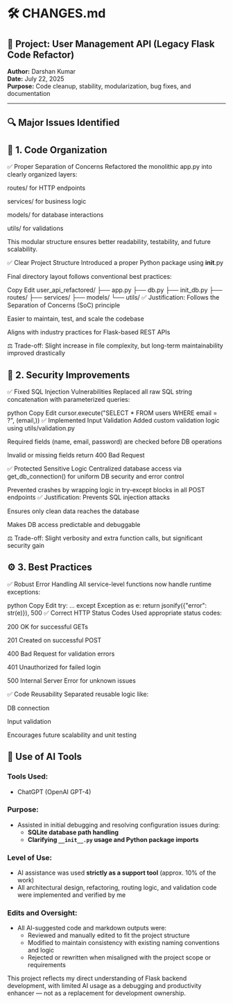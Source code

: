 
# 🛠️ CHANGES.md

## 🔧 Project: User Management API (Legacy Flask Code Refactor)
**Author:** Darshan Kumar  
**Date:** July 22, 2025    
**Purpose:** Code cleanup, stability, modularization, bug fixes, and documentation

---

## 🔍 Major Issues Identified


## 🧩 1. Code Organization
✅ Proper Separation of Concerns
Refactored the monolithic app.py into clearly organized layers:

routes/ for HTTP endpoints

services/ for business logic

models/ for database interactions

utils/ for validations

This modular structure ensures better readability, testability, and future scalability.

✅ Clear Project Structure
Introduced a proper Python package using __init__.py

Final directory layout follows conventional best practices:

Copy
Edit
user_api_refactored/
├── app.py
├── db.py
├── init_db.py
├── routes/
├── services/
├── models/
└── utils/
✅ Justification:
Follows the Separation of Concerns (SoC) principle

Easier to maintain, test, and scale the codebase

Aligns with industry practices for Flask-based REST APIs

⚖️ Trade-off:
Slight increase in file complexity, but long-term maintainability improved drastically


## 🔐 2. Security Improvements 
✅ Fixed SQL Injection Vulnerabilities
Replaced all raw SQL string concatenation with parameterized queries:

python
Copy
Edit
cursor.execute("SELECT * FROM users WHERE email = ?", (email,))
✅ Implemented Input Validation
Added custom validation logic using utils/validation.py

Required fields (name, email, password) are checked before DB operations

Invalid or missing fields return 400 Bad Request

✅ Protected Sensitive Logic
Centralized database access via get_db_connection() for uniform DB security and error control

Prevented crashes by wrapping logic in try-except blocks in all POST endpoints
✅ Justification:
Prevents SQL injection attacks

Ensures only clean data reaches the database

Makes DB access predictable and debuggable

⚖️ Trade-off:
Slight verbosity and extra function calls, but significant security gain

## ⚙️ 3. Best Practices 
✅ Robust Error Handling
All service-level functions now handle runtime exceptions:

python
Copy
Edit
try:
    ...
except Exception as e:
    return jsonify({"error": str(e)}), 500
✅ Correct HTTP Status Codes
Used appropriate status codes:

200 OK for successful GETs

201 Created on successful POST

400 Bad Request for validation errors

401 Unauthorized for failed login

500 Internal Server Error for unknown issues

✅ Code Reusability
Separated reusable logic like:

DB connection

Input validation

Encourages future scalability and unit testing


## 🤖 Use of AI Tools

### Tools Used:
- ChatGPT (OpenAI GPT-4)

### Purpose:
- Assisted in initial debugging and resolving configuration issues during:
  - **SQLite database path handling**
  - **Clarifying `__init__.py` usage and Python package imports**


### Level of Use:
- AI assistance was used **strictly as a support tool** (approx. 10% of the work)
- All architectural design, refactoring, routing logic, and validation code were implemented and verified by me

### Edits and Oversight:
- All AI-suggested code and markdown outputs were:
  - Reviewed and manually edited to fit the project structure
  - Modified to maintain consistency with existing naming conventions and logic
  - Rejected or rewritten when misaligned with the project scope or requirements

This project reflects my direct understanding of Flask backend development, with limited AI usage as a debugging and productivity enhancer — not as a replacement for development ownership.
